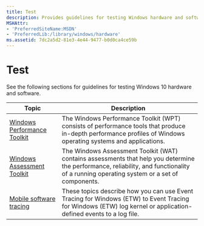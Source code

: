 ```yaml
---
title: Test
description: Provides guidelines for testing Windows hardware and software.
MSHAttr:
- 'PreferredSiteName:MSDN'
- 'PreferredLib:/library/windows/hardware'
ms.assetid: 7dc2a5d2-81e3-4e44-9477-b0d0ca4ce59b
---
```


# Test

See the following sections for guidelines for testing Windows 10 hardware and software.

| Topic                                               | Description                                                                                                                                                                             |
|-----------------------------------------------------|-----------------------------------------------------------------------------------------------------------------------------------------------------------------------------------------|
| [Windows Performance Toolkit](wpt/index.md)         | The Windows Performance Toolkit (WPT) consists of performance tools that produce in-depth performance profiles of Windows operating systems and applications.                           |
| [Windows Assessment Toolkit](assessments/index.md)  | The Windows Assessment Toolkit (WAT) contains assessments that help you determine the performance, reliability, and functionality of a running operating system or a set of components. |
| [Mobile software tracing](mobile-tracing/index.md)  | These topics describe how you can use Event Tracing for Windows (ETW) to Event Tracing for Windows (ETW) log kernel or application-defined events to a log file.                        |